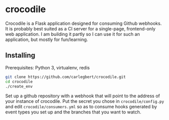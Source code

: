 # crocodile

Crocodile is a Flask application designed for consuming Github webhooks. It is probably best suited as a CI server for a single-page, frontend-only web application. I am building it partly so I can use it for such an application, but mostly for fun/learning.

## Installing

Prerequisites: Python 3, virtualenv, redis
```sh
git clone https://github.com/carlegbert/crocodile.git
cd crocodile
./create_env
```

Set up a github repository with a webhook that will point to the address of your instance of crocodile. Put the secret you chose in `crocodile/config.py` and edit `crocodile/consumers.yml` so as to consume hooks generated by event types you set up and the branches that you want to watch.
